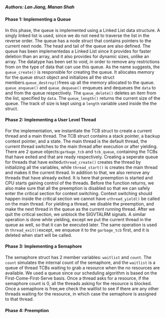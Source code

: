 ##### Authors: Lan Jiang, Manan Shah

#### Phase 1: Implementing a Queue

In this phase, the queue is implemented using a Linked List data structure. A 
singly linked list is used, since we do not need to traverse the list in the 
reverse order. The queue has a node struct that contains pointers to the current 
next node. The head and tail of the queue are also defined. The queue has been 
implementedas a Linked List since it provides for faster deletion than an array,
and it also provides for dynamic sizes, unlike an array. The datatype has been 
set to void, in order to remove any restrictions from on the type of data that 
can use this queue. As the name suggests, the `queue_create()` is responsible 
for creating the queue. It allocates memory for the queue struct object and
initializes all the struct members.`queue_destroy()`frees up all the memory 
allocated to the queue. `queue_enqueue()` and `queue_dequeue()` enqueues and 
dequeues the `data` to and from the queue respectively. The `queue_delete()` 
deletes an item from the list, specified by `data`. The `queue_length()` returns 
the current size of the queue. The track of size is kept using a `length` 
variable used inside the the struct.

#### Phase 2: Implementing a User Level Thread

For the implementation, we instantiate the TCB struct to create a current thread
and a main thread. The TCB struct contains a stack pointer, a backup context 
pointer, and a state. The main thread is the default thread, the current thread
switches to the main thread after execution or after yielding. There are 2 queue
objects:`garbage_tcb` and `tcb_queue`, containing the TCBs that have exited and 
that are ready respectively. Creating a seperate queue for threads that have 
exited`uthread_create()` creates the thread by  initializing all the variables, 
while `thread_start()` is creates the main thread and makes it the current 
thread. In addition to that, we also remove any threads that have already 
exited. It is here that preemption is started and CPU starts gaining control of 
the threads. Before the function returns, we also make sure that all the 
preemption is disabled so that we can safely enter the critical section for 
context switching. Context switching should happen inside the critical section
we cannot have `uthread_yield()` be called on the main thread. For yielding a 
thread, we disable the preemption, and make the next thread in the queue as the 
current running thread. After we quit the critical section, we unblock the 
SIGVTALRM  signals. A similar operation is done while yielding, except we put 
the current thread in the queue as well, so that it can be executed later. The 
same operation is used in `thread_exit()`except, we enqueue it to the 
`garbage_tcb` first, and it is deleted when start will be called.

#### Phase 3: Implementing a Semaphore

The semaphore struct has 2 member variables: `waitlist` and `count`. The `count` 
simulates the internal count of the semaphore, and the `waitlist` is a queue of 
thread TCBs waiting to grab a resource when the no resources are available. We 
used a queue since our scheduling algorithm is based on the 
First-Come-First-Serve basis. Once a thread asks for a resource, if the 
semaphore count is 0, all the threads asking for the resource is blocked. Once a 
semaphore is free,we check the waitlist to see if there are any other threads 
waiting for the resource, in which case the semaphore is assigned to that 
thread.

#### Phase 4: Preemption

